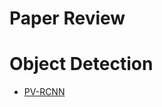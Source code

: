 # Paper Review

# Object Detection

- [PV-RCNN](https://github.com/ICHBINLUCASKIM/ComputerVision/blob/main/PaperReview/PV-RCNN/PV-RCNN%20Review.md)
